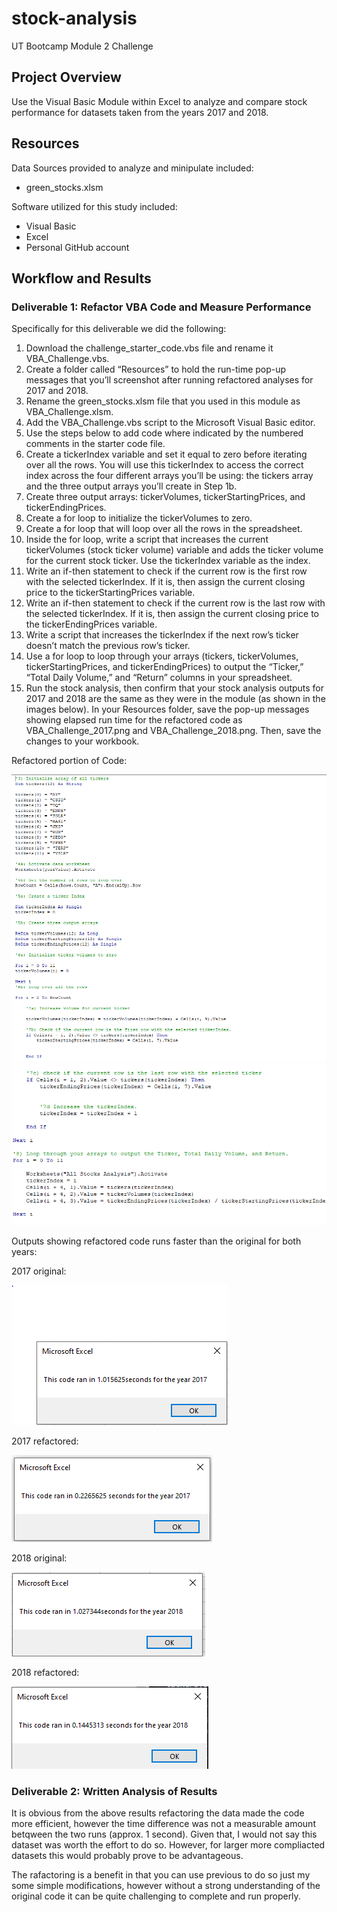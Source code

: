 # stock-analysis

UT Bootcamp Module 2 Challenge

## Project Overview
Use the Visual Basic Module within Excel to analyze and compare stock performance for datasets taken from the years 2017 and 2018.

## Resources
Data Sources provided to analyze and minipulate included:
- green_stocks.xlsm

Software utilized for this study included: 
- Visual Basic 
- Excel
- Personal GitHub account

## Workflow and Results

### Deliverable 1: Refactor VBA Code and Measure Performance 

Specifically for this deliverable we did the following:
1. Download the challenge_starter_code.vbs file and rename it VBA_Challenge.vbs.
2. Create a folder called “Resources” to hold the run-time pop-up messages that you’ll screenshot after running refactored analyses for 2017 and 2018.
3. Rename the green_stocks.xlsm file that you used in this module as VBA_Challenge.xlsm.
4. Add the VBA_Challenge.vbs script to the Microsoft Visual Basic editor.
5. Use the steps below to add code where indicated by the numbered comments in the starter code file.
6. Create a tickerIndex variable and set it equal to zero before iterating over all the rows. You will use this tickerIndex to access the correct index across the four different arrays you’ll be using: the tickers array and the three output arrays you’ll create in Step 1b.
7. Create three output arrays: tickerVolumes, tickerStartingPrices, and tickerEndingPrices.
8. Create a for loop to initialize the tickerVolumes to zero.
9. Create a for loop that will loop over all the rows in the spreadsheet.
10. Inside the for loop, write a script that increases the current tickerVolumes (stock ticker volume) variable and adds the ticker volume for the current stock ticker.
Use the tickerIndex variable as the index.
11. Write an if-then statement to check if the current row is the first row with the selected tickerIndex. If it is, then assign the current closing price to the tickerStartingPrices variable.
12. Write an if-then statement to check if the current row is the last row with the selected tickerIndex. If it is, then assign the current closing price to the tickerEndingPrices variable.
13. Write a script that increases the tickerIndex if the next row’s ticker doesn’t match the previous row’s ticker.
14. Use a for loop to loop through your arrays (tickers, tickerVolumes, tickerStartingPrices, and tickerEndingPrices) to output the “Ticker,” “Total Daily Volume,” and “Return” columns in your spreadsheet.
15. Run the stock analysis, then confirm that your stock analysis outputs for 2017 and 2018 are the same as they were in the module (as shown in the images below). In your Resources folder, save the pop-up messages showing elapsed run time for the refactored code as VBA_Challenge_2017.png and VBA_Challenge_2018.png. Then, save the changes to your workbook.

Refactored portion of Code:

![alt text](https://github.com/austin020269/Stocks-Analysis/blob/main/Resources/refactored%20code.PNG)
![alt text](https://github.com/austin020269/Stocks-Analysis/blob/main/Resources/refactored%20code_2.PNG)

Outputs showing refactored code runs faster than the original for both years:

2017 original:

![alt text](https://github.com/austin020269/Stocks-Analysis/blob/main/Resources/VBA_Challenge_2017_original.PNG)

2017 refactored:

![alt text](https://github.com/austin020269/Stocks-Analysis/blob/main/Resources/VBA_Challenge_2017_refactored.PNG)

2018 original:

![alt text](https://github.com/austin020269/Stocks-Analysis/blob/main/Resources/VBA_Challenge_2018_original.PNG)

2018 refactored:

![alt text](https://github.com/austin020269/Stocks-Analysis/blob/main/Resources/VBA_Challenge_2018_refactored.PNG)

### Deliverable 2: Written Analysis of Results  

It is obvious from the above results refactoring the data made the code more efficient, however the time difference was not a measurable amount betqween the two runs (approx. 1 second).  Given that, I would not say this dataset was worth the effort to do so.  However, for larger more compliacted datasets this would probably prove to be advantageous.

The rafactoring is a benefit in that you can use previous to do so just my some simple modifications, however without a strong understanding of the original code it can be quite challenging to complete and run properly.
